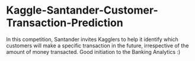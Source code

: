 # Kaggle-Santander-Customer-Transaction-Prediction
In this competition, Santander invites Kagglers to help it identify which customers will make a specific transaction in the future, irrespective of the amount of money transacted. Good initiation to the Banking Analytics :)
